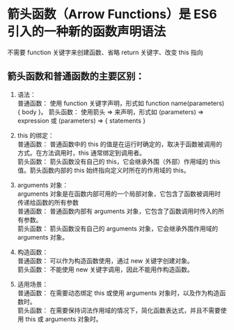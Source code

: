# 箭头函数（Arrow Functions）是 ES6 引入的一种新的函数声明语法

不需要 function 关键字来创建函数、省略 return 关键字、改变 this 指向

## 箭头函数和普通函数的主要区别：

1. 语法：  
   普通函数： 使用 function 关键字声明，形式如 function name(parameters) { body }。
   箭头函数： 使用箭头 => 来声明，形式如 (parameters) => expression 或 (parameters) => { statements }
2. this 的绑定：  
   普通函数： 普通函数中的 this 的值是在运行时确定的，取决于函数被调用的方式。在方法调用时，this 通常绑定到调用者。  
   箭头函数： 箭头函数没有自己的 this，它会继承外围（外部）作用域的 this 值。箭头函数内部的 this 始终指向定义时所在的作用域的 this。

3. arguments 对象：  
   arguments 对象是在函数内部可用的一个局部对象，它包含了函数被调用时传递给函数的所有参数  
   普通函数： 普通函数内部有 arguments 对象，它包含了函数调用时传入的所有参数。  
   箭头函数： 箭头函数没有自己的 arguments 对象，它会继承外围作用域的 arguments 对象。

4. 构造函数：  
   普通函数： 可以作为构造函数使用，通过 new 关键字创建对象。  
   箭头函数： 不能使用 new 关键字调用，因此不能用作构造函数。

5. 适用场景：  
   普通函数： 在需要动态绑定 this 或使用 arguments 对象时，以及作为构造函数时。  
   箭头函数： 在需要保持词法作用域的情况下，简化函数表达式，并且不需要使用 this 或 arguments 对象时。
